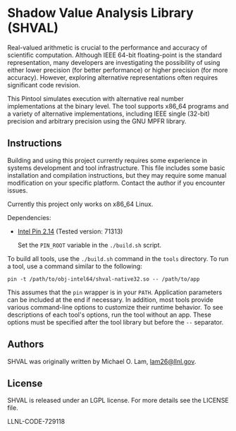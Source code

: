 # Shadow Value Analysis Library (SHVAL)

Real-valued arithmetic is crucial to the performance and accuracy of scientific
computation. Although IEEE 64-bit floating-point is the standard representation,
many developers are investigating the possibility of using either lower
precision (for better performance) or higher precision (for more accuracy).
However, exploring alternative representations often requires significant code
revision.

This Pintool simulates execution with alternative real number implementations at
the binary level. The tool supports x86\_64 programs and a variety of
alternative implementations, including IEEE single (32-bit) precision and
arbitrary precision using the GNU MPFR library.

## Instructions

Building and using this project currently requires some experience in systems
development and tool infrastructure. This file includes some basic installation
and compilation instructions, but they may require some manual modification on
your specific platform.  Contact the author if you encounter issues.

Currently this project only works on x86\_64 Linux.

Dependencies:

* [Intel Pin 2.14](https://software.intel.com/en-us/articles/pintool-downloads)
  (Tested version: 71313)

  Set the `PIN_ROOT` variable in the `./build.sh` script.

To build all tools, use the `./build.sh` command in the `tools` directory. To
run a tool, use a command similar to the following:

    pin -t /path/to/obj-intel64/shval-native32.so -- /path/to/app

This assumes that the `pin` wrapper is in your `PATH`. Application parameters
can be included at the end if necessary. In addition, most tools provide various
command-line options to customize their runtime behavior. To see descriptions of
each tool's options, run the tool without an app. These options must be
specified after the tool library but before the `--` separator.

## Authors

SHVAL was originally written by Michael O. Lam, lam26@llnl.gov.

## License

SHVAL is released under an LGPL license. For more details see the LICENSE file.

LLNL-CODE-729118

